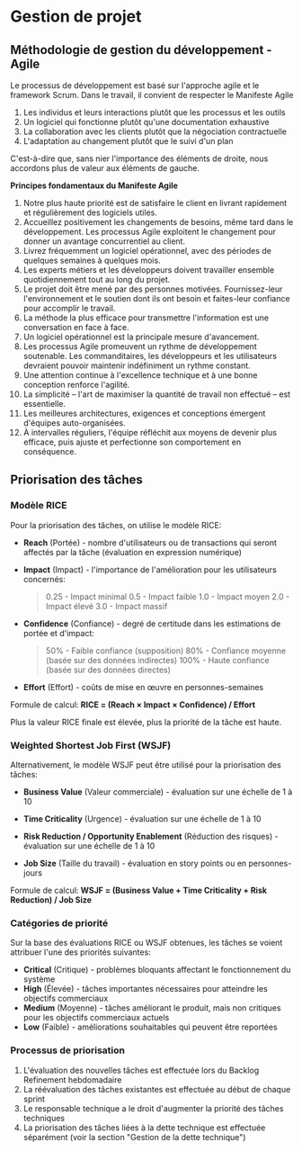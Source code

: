 # Gestion de projet

## Méthodologie de gestion du développement - Agile

Le processus de développement est basé sur l'approche agile et le framework Scrum. Dans le travail, il convient de respecter le Manifeste Agile

1. Les individus et leurs interactions plutôt que les processus et les outils
2. Un logiciel qui fonctionne plutôt qu'une documentation exhaustive
3. La collaboration avec les clients plutôt que la négociation contractuelle
4. L'adaptation au changement plutôt que le suivi d'un plan

C'est-à-dire que, sans nier l'importance des éléments de droite, nous accordons plus de valeur aux éléments de gauche.

**Principes fondamentaux du Manifeste Agile**

1. Notre plus haute priorité est de satisfaire le client en livrant rapidement et régulièrement des logiciels utiles.
2. Accueillez positivement les changements de besoins, même tard dans le développement. Les processus Agile exploitent le changement pour donner un avantage concurrentiel au client.
3. Livrez fréquemment un logiciel opérationnel, avec des périodes de quelques semaines à quelques mois.
4. Les experts métiers et les développeurs doivent travailler ensemble quotidiennement tout au long du projet.
5. Le projet doit être mené par des personnes motivées. Fournissez-leur l'environnement et le soutien dont ils ont besoin et faites-leur confiance pour accomplir le travail.
6. La méthode la plus efficace pour transmettre l'information est une conversation en face à face.
7. Un logiciel opérationnel est la principale mesure d'avancement.
8. Les processus Agile promeuvent un rythme de développement soutenable. Les commanditaires, les développeurs et les utilisateurs devraient pouvoir maintenir indéfiniment un rythme constant.
9. Une attention continue à l'excellence technique et à une bonne conception renforce l'agilité.
10. La simplicité – l'art de maximiser la quantité de travail non effectué – est essentielle.
11. Les meilleures architectures, exigences et conceptions émergent d'équipes auto-organisées.
12. À intervalles réguliers, l'équipe réfléchit aux moyens de devenir plus efficace, puis ajuste et perfectionne son comportement en conséquence.

## Priorisation des tâches

### Modèle RICE

Pour la priorisation des tâches, on utilise le modèle RICE:

- **Reach** (Portée) - nombre d'utilisateurs ou de transactions qui seront affectés par la tâche (évaluation en expression numérique)

- **Impact** (Impact) - l'importance de l'amélioration pour les utilisateurs concernés:

  > 0.25 - Impact minimal
  > 0.5 - Impact faible
  > 1.0 - Impact moyen
  > 2.0 - Impact élevé
  > 3.0 - Impact massif

- **Confidence** (Confiance) - degré de certitude dans les estimations de portée et d'impact:

  > 50% - Faible confiance (supposition)
  > 80% - Confiance moyenne (basée sur des données indirectes)
  > 100% - Haute confiance (basée sur des données directes)

- **Effort** (Effort) - coûts de mise en œuvre en personnes-semaines

Formule de calcul: **RICE = (Reach × Impact × Confidence) / Effort**

Plus la valeur RICE finale est élevée, plus la priorité de la tâche est haute.

### Weighted Shortest Job First (WSJF)

Alternativement, le modèle WSJF peut être utilisé pour la priorisation des tâches:

- **Business Value** (Valeur commerciale) - évaluation sur une échelle de 1 à 10

- **Time Criticality** (Urgence) - évaluation sur une échelle de 1 à 10

- **Risk Reduction / Opportunity Enablement** (Réduction des risques) - évaluation sur une échelle de 1 à 10

- **Job Size** (Taille du travail) - évaluation en story points ou en personnes-jours

Formule de calcul: **WSJF = (Business Value + Time Criticality + Risk Reduction) / Job Size**

### Catégories de priorité

Sur la base des évaluations RICE ou WSJF obtenues, les tâches se voient attribuer l'une des priorités suivantes:

- **Critical** (Critique) - problèmes bloquants affectant le fonctionnement du système
- **High** (Élevée) - tâches importantes nécessaires pour atteindre les objectifs commerciaux
- **Medium** (Moyenne) - tâches améliorant le produit, mais non critiques pour les objectifs commerciaux actuels
- **Low** (Faible) - améliorations souhaitables qui peuvent être reportées

### Processus de priorisation

1. L'évaluation des nouvelles tâches est effectuée lors du Backlog Refinement hebdomadaire
2. La réévaluation des tâches existantes est effectuée au début de chaque sprint
3. Le responsable technique a le droit d'augmenter la priorité des tâches techniques
4. La priorisation des tâches liées à la dette technique est effectuée séparément (voir la section \"Gestion de la dette technique\")
